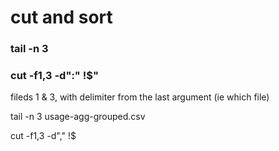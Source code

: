 # cut and sort

### tail -n 3

###  cut -f1,3 -d":" !$"
fileds 1 & 3, with delimiter from the last argument (ie which file)

tail -n 3 usage-agg-grouped.csv

cut -f1,3 -d"," !$